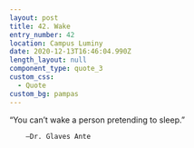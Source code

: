```yaml
---
layout: post
title: 42. Wake
entry_number: 42
location: Campus Luminy
date: 2020-12-13T16:46:04.990Z
length_layout: null
component_type: quote_3
custom_css:
  - Quote
custom_bg: pampas
---
```

“You can’t wake a person pretending to sleep.” 

        –Dr. Glaves Ante